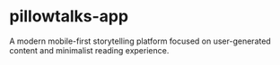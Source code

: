 # pillowtalks-app
A modern mobile-first storytelling platform focused on user-generated content and minimalist reading experience.
